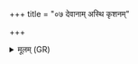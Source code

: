 +++
title = "०७ देवानाम् अस्थि कृशनम्"

+++
<details><summary>मूलम् (GR)</summary>

देवानाम् अस्थि कृशनं बभूव  
तद् आत्मन्वच् चरत्य् अप्स्व् अन्तः ।  
तं ते बध्नाम्य् आयुषे वर्चस  
ओजसे च बलाय च  
कार्शनस् त्वाभि रक्षतु ॥
</details>